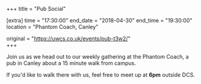 +++
title = "Pub Social"

[extra]
time = "17:30:00"
end_date = "2018-04-30"
end_time = "19:30:00"
location = "Phantom Coach, Canley"

original = "https://uwcs.co.uk/events/pub-t3w2/"    
+++

Join us as we head out to our weekly gathering at the Phantom Coach, a pub in Canley about a 15 minute walk from campus.

  

If you'd like to walk there with us, feel free to meet up at **6pm** outside DCS.

